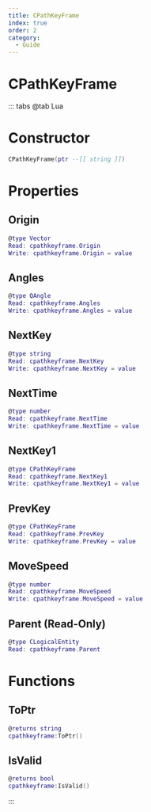 ```yaml
---
title: CPathKeyFrame
index: true
order: 2
category:
  - Guide
---
```


# CPathKeyFrame

::: tabs
@tab Lua
# Constructor
```lua
CPathKeyFrame(ptr --[[ string ]])
```
# Properties
## Origin 
```lua
@type Vector
Read: cpathkeyframe.Origin
Write: cpathkeyframe.Origin = value
```
## Angles 
```lua
@type QAngle
Read: cpathkeyframe.Angles
Write: cpathkeyframe.Angles = value
```
## NextKey 
```lua
@type string
Read: cpathkeyframe.NextKey
Write: cpathkeyframe.NextKey = value
```
## NextTime 
```lua
@type number
Read: cpathkeyframe.NextTime
Write: cpathkeyframe.NextTime = value
```
## NextKey1 
```lua
@type CPathKeyFrame
Read: cpathkeyframe.NextKey1
Write: cpathkeyframe.NextKey1 = value
```
## PrevKey 
```lua
@type CPathKeyFrame
Read: cpathkeyframe.PrevKey
Write: cpathkeyframe.PrevKey = value
```
## MoveSpeed 
```lua
@type number
Read: cpathkeyframe.MoveSpeed
Write: cpathkeyframe.MoveSpeed = value
```
## Parent (Read-Only)
```lua
@type CLogicalEntity
Read: cpathkeyframe.Parent
```
# Functions
## ToPtr
```lua
@returns string
cpathkeyframe:ToPtr()
```
## IsValid
```lua
@returns bool
cpathkeyframe:IsValid()
```

:::